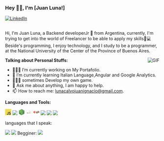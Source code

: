 ### Hey 👋🏽, I'm [Juan Luna!]

 <a href="https://www.linkedin.com/in/juan-ignacio-luna-calvo-0aa138207/">
        <img src="https://cdn-icons-png.flaticon.com/512/174/174857.png" alt="LinkedIn" width="21px">
 </a>


<br />
<br />

Hi, I'm Juan Luna, a Backend developerJr 🚀 from Argentina, currently, I'm trying to get into the world of Freelancer to be able to apply my skills🏽‍💻 Beside's programming, I enjoy technology, and I study to be a programmer, at the National University of the Center of the Province of Buenos Aires.

  <img align="right" alt="GIF" src="https://media.giphy.com/media/836HiJc7pgzy8iNXCn/giphy.gif" />
  
**Talking about Personal Stuffs:**

- 👨🏽‍💻 I’m currently working on My Portafolio.
- 🌱 I’m currently learning  Italian Language,Angular and Google Analytics.
- 👨🏽‍💻 sometimes Develop my own game.
- 💬 Ask me about anything, I am happy to help.
- 📫 How to reach me: lunacalvojuanignacio@gmail.com.

**Languages and Tools:**  

<code><img height="20" src="https://raw.githubusercontent.com/github/explore/80688e429a7d4ef2fca1e82350fe8e3517d3494d/topics/javascript/javascript.png"></code>
<code><img height="20" src="https://cdn2.iconfinder.com/data/icons/designer-skills/128/angular-512.png"></code>
<code><img height="20" src="https://raw.githubusercontent.com/github/explore/80688e429a7d4ef2fca1e82350fe8e3517d3494d/topics/nodejs/nodejs.png"></code>
<code><img height="20" src="https://raw.githubusercontent.com/github/explore/80688e429a7d4ef2fca1e82350fe8e3517d3494d/topics/mysql/mysql.png"></code>
<code><img height="20" src="https://raw.githubusercontent.com/github/explore/80688e429a7d4ef2fca1e82350fe8e3517d3494d/topics/git/git.png"></code>
<code><img height="20" src="https://cdn-icons-png.flaticon.com/512/226/226777.png"></code>
<code><img height="20" src="https://cdn-icons-png.flaticon.com/512/5968/5968672.png"></code>
<code><img height="20" src="https://cdn-icons-png.flaticon.com/512/5968/5968332.png"></code>

languages that I speak:

<code><img height="20" src="https://upload.wikimedia.org/wikipedia/commons/thumb/4/48/Argentina_flag_icon.svg/1200px-Argentina_flag_icon.svg.png"></code>
<code><img height="20" src="https://cdn-icons-png.flaticon.com/512/323/323310.png"></code>
Begginer:
<code><img height="20" src="https://cdn1.iconfinder.com/data/icons/european-country-flags/83/italy-512.png"></code>







